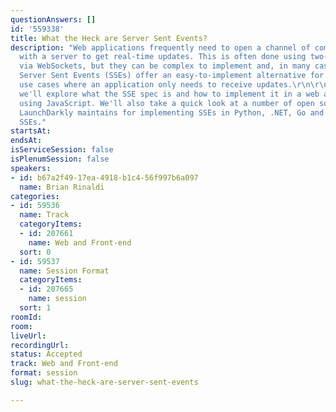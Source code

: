 ```yaml
---
questionAnswers: []
id: '559338'
title: What the Heck are Server Sent Events?
description: "Web applications frequently need to open a channel of communication
  with a server to get real-time updates. This is often done using two-way communication
  via WebSockets, but they can be complex to implement and, in many cases, are overkill.
  Server Sent Events (SSEs) offer an easy-to-implement alternative for many common
  use cases where an application only needs to receive updates.\r\n\r\nIn this session,
  we'll explore what the SSE spec is and how to implement it in a web application
  using JavaScript. We'll also take a quick look at a number of open source libraries
  LaunchDarkly maintains for implementing SSEs in Python, .NET, Go and more for server-to-server
  SSEs."
startsAt: 
endsAt: 
isServiceSession: false
isPlenumSession: false
speakers:
- id: b67a2f49-17ea-4918-b1c4-56f997b6a097
  name: Brian Rinaldi
categories:
- id: 59536
  name: Track
  categoryItems:
  - id: 207661
    name: Web and Front-end
  sort: 0
- id: 59537
  name: Session Format
  categoryItems:
  - id: 207665
    name: session
  sort: 1
roomId: 
room: 
liveUrl: 
recordingUrl: 
status: Accepted
track: Web and Front-end
format: session
slug: what-the-heck-are-server-sent-events

---
```

